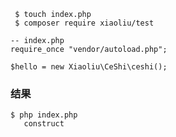```
 $ touch index.php
 $ composer require xiaoliu/test
```

```
-- index.php
require_once "vendor/autoload.php";

$hello = new Xiaoliu\CeShi\ceshi();

```
### 结果
```
$ php index.php
   construct
```

